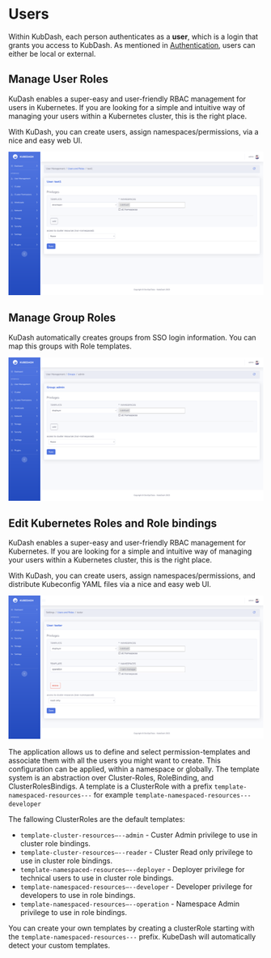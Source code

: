 # Users

Within KubDash, each person authenticates as a **user**, which is a login that grants you access to KubDash. As mentioned in [Authentication](authentication.md), users can either be local or external.

## Manage User Roles

KuDash enables a super-easy and user-friendly RBAC management for users in Kubernetes. If you are looking for a simple and intuitive way of managing your users within a Kubernetes cluster, this is the right place.

With KuDash, you can create users, assign namespaces/permissions, via a nice and easy web UI.

![Kubernetes Roles and Role bindings](../img/KubeDash_3.0_pic_01_rbac.png)

## Manage Group Roles

KuDash automatically creates groups from SSO login information. You can map this groups with Role templates.

![Kubernetes Roles and Role bindings](../img/KubeDash_3.0_pic_02_rbac.png)

## Edit Kubernetes Roles and Role bindings

KuDash enables a super-easy and user-friendly RBAC management for Kubernetes. If you are looking for a simple and intuitive way of managing your users within a Kubernetes cluster, this is the right place.

With KuDash, you can create users, assign namespaces/permissions, and distribute Kubeconfig YAML files via a nice and easy web UI.

![Kubernetes Roles and Role bindings](../img/KubeDash_1.1_pic_01_rbac.png)

The application allows us to define and select permission-templates and associate them with all the users you might want to create. This configuration can be applied, within a namespace or globally. The template system is an abstraction over Cluster-Roles, RoleBinding, and ClusterRolesBindigs. A template is a ClusterRole with a prefix `template-namespaced-resources---` for example `template-namespaced-resources---developer`

The fallowing ClusterRoles are the default templates:

* `template-cluster-resources—--admin` - Custer Admin privilege to use in cluster role bindings.
* `template-cluster-resources—--reader` - Cluster Read only privilege to use in cluster role bindings.
* `template-namespaced-resources—--deployer` - Deployer privilege for technical users to use in cluster role bindings.
* `template-namespaced-resources—--developer` - Developer  privilege for developers to use in role bindings.
* `template-namespaced-resources—--operation` - Namespace Admin privilege to use in role bindings.

You can create your own templates by creating a clusterRole starting with the `template-namespaced-resources---` prefix. KubeDash will automatically detect your custom templates.
